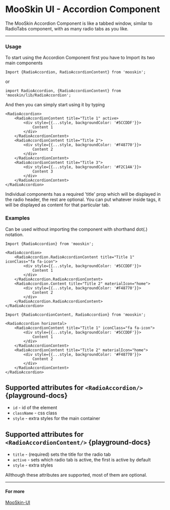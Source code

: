 # MooSkin UI - Accordion Component

The MooSkin Accordion Component is like a tabbed window, similar to RadioTabs component, with as many radio tabs as you like.

___

### Usage

To start using the Accordion Component first you have to Import its two main components

```
Import {RadioAccordion, RadioAccordionContent} from 'mooskin';
```

or

```
import RadioAccordion, {RadioAccordionContent} from 'mooskin/lib/RadioAccordion';
```

And then you can simply start using it by typing

```
<RadioAccordion>
    <RadioAccordionContent title="Title 1" active>
        <div style={{...style, backgroundColor: '#5CCDDF'}}>
            Content 1
        </div>
    </RadioAccordionContent>
    <RadioAccordionContent title="Title 2">
        <div style={{...style, backgroundColor: '#F48770'}}>
            Content 2
        </div>
    </RadioAccordionContent>
    <RadioAccordionContent title="Title 3">
        <div style={{...style, backgroundColor: '#F2C14A'}}>
            Content 3
        </div>
    </RadioAccordionContent>
</RadioAccordion>
```


Individual <RadioAccordionContent> components has a required 'title' prop which will be displayed in the radio header, the rest are optional. You can put whatever inside <Content> tags, it will be displayed as content for that particular tab.

### Examples

Can be used without importing the <RadioAccordionContent> component with shorthand dot(.) notation.

```
Import {RadioAccordion} from 'mooskin';

<RadioAccordion>
    <RadioAccordion.RadioAccordionContent title="Title 1" iconClass="fa fa-icon">
        <div style={{...style, backgroundColor: '#5CCDDF'}}>
            Content 1
        </div>
    </RadioAccordion.RadioAccordionContent>
    <RadioAccordion.Content title="Title 2" materialIcon="home">
        <div style={{...style, backgroundColor: '#F48770'}}>
            Content 2
        </div>
    </RadioAccordion.RadioAccordionContent>
</RadioAccordion>
```

```
Import {RadioAccordionContent, RadioAccordion} from 'mooskin';

<RadioAccordion horizontal>
    <RadioAccordionContent title="Title 1" iconClass="fa fa-icon">
        <div style={{...style, backgroundColor: '#5CCDDF'}}>
            Content 1
        </div>
    </RadioAccordionContent>
    <RadioAccordionContent title="Title 2" materialIcon="home">
        <div style={{...style, backgroundColor: '#F48770'}}>
            Content 2
        </div>
    </RadioAccordionContent>
</RadioAccordion>
```

<div class="playground-doc">

## Supported attributes for ```<RadioAccordion/>``` {playground-docs}

* `id` - id of the element
* `className` - css class
* `style` - extra styles for the main container


## Supported attributes for ```<RadioAccordionContent/>``` {playground-docs}

* `title` - (required) sets the title for the radio tab
* `active` - sets which radio tab is active, the first is active by default
* `style` -  extra styles 

</div>

Allthough these attributes are supported, most of them are optional.

___

#### For more

[MooSkin-UI](https://github.com/moosend/mooskin-ui)